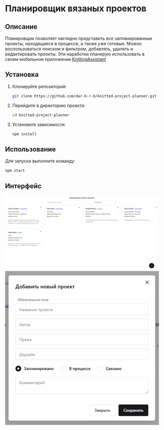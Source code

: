 # Планировщик вязаных проектов

## Описание

Планировщик позволяет наглядно представить все запланированные проекты, находящиеся в процессе, а также уже готовые. Можно воспользоваться поиском и фильтром, добавлять, удалять и редактировать проекты. Эти наработки планирую использовать в своем мобильном приложении [KnittingAssistant](https://github.com/dar-b-r-b/KnittingAssistant)

## Установка

1. Клонируйте репозиторий:
   ```bash
   git clone https://github.com/dar-b-r-b/knitted-project-planner.git
   ```
2. Перейдите в директорию проекта:
   ```bash
   cd knitted-project-planner
   ```
3. Установите зависимости:
   ```bash
   npm install
   ```
   
## Использование

Для запуска выполните команду: 

```bash
npm start
```

## Интерфейс

![Главная страница](public/screen1.png)
![Диалоговое окно](public/screen2.png)
